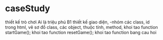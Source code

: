# caseStudy
thiết kế trò chơi Ai là triệu phú
B1 thiết kế giao diện,
-nhóm các class, id trong html,
vẽ sơ đồ class, các object, thuộc tính, method,
khoi tao function startGame();
khoi tao function resetGame();
khoi tao function bang cau hoi
